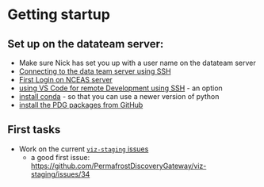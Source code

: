 # Getting startup

## Set up on the datateam server:
- Make sure Nick has set you up with a user name on the datateam server
- [Connecting to the data team server using SSH](https://help.nceas.ucsb.edu/NCEAS/Computing/connecting_to_linux_using_ssh.html)
- [First Login on NCEAS server](https://help.nceas.ucsb.edu/NCEAS/Computing/first_login_to_nceas_analytical_server)
- [using VS Code for remote Development using SSH](https://code.visualstudio.com/docs/remote/ssh) - an option
- [install conda](https://docs.conda.io/projects/conda/en/latest/user-guide/install/linux.html) - so that you can use a newer version of python
- [install the PDG packages from GitHub](https://stackoverflow.com/a/15268990)

## First tasks

- Work on the current [`viz-staging` issues](https://github.com/PermafrostDiscoveryGateway/viz-staging/issues)
  - a good first issue: https://github.com/PermafrostDiscoveryGateway/viz-staging/issues/34

